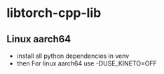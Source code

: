 # libtorch-cpp-lib

## Linux aarch64

- install all python dependencies in venv
- then 
For linux aarch64 use -DUSE_KINETO=OFF

